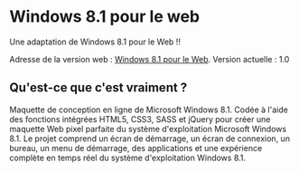 # Windows 8.1 pour le web

Une adaptation de Windows 8.1 pour le Web !!

Adresse de la version web : [Windows 8.1 pour le Web](https://wedoneofficiel.github.io/Windows-8.1-pour-le-web/).
Version actuelle : 1.0


## Qu'est-ce que c'est vraiment ? 

Maquette de conception en ligne de Microsoft Windows 8.1. Codée à l'aide des fonctions intégrées HTML5, CSS3, SASS et jQuery pour créer une maquette Web pixel parfaite du système d'exploitation Microsoft Windows 8.1. Le projet comprend un écran de démarrage, un écran de connexion, un bureau, un menu de démarrage, des applications et une expérience complète en temps réel du système d'exploitation Windows 8.1.
